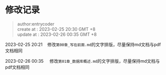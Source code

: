 # 修改记录

> author:entrycoder  
> create at : 2023-02-25    20:30 GMT +8  
> update at : 2023-02-26    00:35 GMT +8  


2023-02-25 20:21    修改`第00章_写在前面.md`的文字排版，尽量保持md文档与pdf文档相同

2023-02-26 00:35     修改`第01章_数据库概述.md`的文字排版，尽量保持md文档与pdf文档相同
